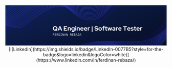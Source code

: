 <!--
## Hi there 👋
**ferdinan04/ferdinan04** is a ✨ _special_ ✨ repository because its `README.md` (this file) appears on your GitHub profile.

Here are some ideas to get you started:

- 🔭 I’m currently working on ...
- 🌱 I’m currently learning ...
- 👯 I’m looking to collaborate on ...
- 🤔 I’m looking for help with ...
- 💬 Ask me about ...
- 📫 How to reach me: ...
- 😄 Pronouns: ...
- ⚡ Fun fact: ...
-->

<div id="header" align="center">
  <img decoding="async" src="https://github.com/ferdinan04/ferdinan04/blob/main/Linkedinbanner.png" width="800"/>
[![LinkedIn](https://img.shields.io/badge/LinkedIn-0077B5?style=for-the-badge&logo=linkedin&logoColor=white)](https://www.linkedin.com/in/ferdinan-rebaza/)
</div>

